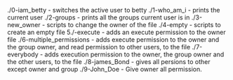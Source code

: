 ./0-iam_betty - switches the active user to betty
./1-who_am_i - prints the current user
./2-groups - prints all the groups current user is in
./3-new_owner - scripts to change the owner of the file
./4-empty - scripts to create an empty file
5./-execute - adds an execute permission to the owner file
./6-multiple_permissions - adds execute permission to the owner and the group owner, and read permission to other users, to the file
./7-everybody - adds execution permission to the owner, the group owner and the other users, to the file
./8-james_Bond - gives all persions to other except owner and group
./9-John_Doe - Give owner all permission.
